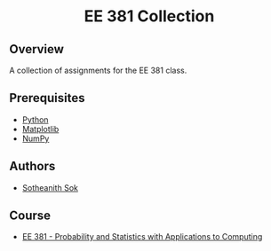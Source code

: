 <h1 align="center" style="border: none">EE 381 Collection</h1>

## Overview
A collection of assignments for the EE 381 class.

## Prerequisites
 - [Python](https://www.python.org/)
 - [Matplotlib](https://matplotlib.org/)
 - [NumPy](https://numpy.org/)

## Authors
 - [Sotheanith Sok](https://github.com/sotheanith-sok)

## Course
 - [EE 381 - Probability and Statistics with Applications to Computing](http://catalog.csulb.edu/preview_course_nopop.php?catoid=5&coid=40854)
